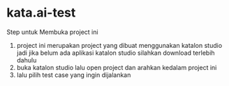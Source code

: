 # kata.ai-test

Step untuk Membuka project ini 
1. project ini merupakan project yang dibuat menggunakan katalon studio jadi jika belum ada aplikasi katalon studio silahkan download terlebih dahulu
2. buka katalon studio lalu open project dan arahkan kedalam project ini 
3. lalu pilih test case yang ingin dijalankan